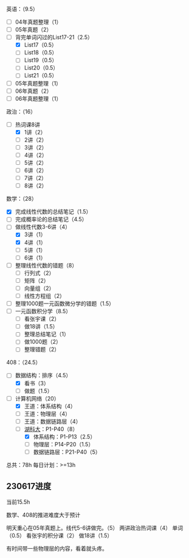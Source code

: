 
英语：（9.5）
- [ ] 04年真题整理（1）
- [ ] 05年真题（2）
- [ ] 背完单词闪过的List17-21（2.5）
	- [x] List17（0.5）
	- [ ] List18（0.5）
	- [ ] List19（0.5）
	- [ ] List20（0.5）
	- [ ] List21（0.5）
- [ ] 05年真题整理（1）
- [ ] 06年真题（2）
- [ ] 06年真题整理（1）

政治：（16）
- [ ] 热词课8讲
	- [x] 1讲（2）
	- [ ] 2讲（2）
	- [ ] 3讲（2）
	- [ ] 4讲（2）
	- [ ] 5讲（2）
	- [ ] 6讲（2）
	- [ ] 7讲（2）
	- [ ] 8讲（2）

数学：（28）
- [x] 完成线性代数的总结笔记（1.5）
- [ ] 完成概率论的总结笔记（4.5）
- [ ] 做线性代数3-6讲（4）
	- [x] 3讲（1）
	- [x] 4讲（1）
	- [ ] 5讲（1）
	- [ ] 6讲（1）
- [ ] 整理线性代数的错题（8）
	- [ ] 行列式（2）
	- [ ] 矩阵（2）
	- [ ] 向量组（2）
	- [ ] 线性方程组（2）
- [ ] 整理1000题一元函数微分学的错题（1.5）
- [ ] 一元函数积分学（8.5）
	- [ ] 看张宇课（2）
	- [ ] 做18讲（1.5）
	- [ ] 整理总结笔记（1）
	- [ ] 做1000题（2）
	- [ ] 整理错题（2）

408：（24.5）
- [ ] 数据结构：排序（4.5）
	- [x] 看书（3）
	- [ ] 做题（1.5）
- [ ] 计算机网络（20）
	- [x] 王道：体系结构（4）
	- [ ] 王道：物理层（4）
	- [ ] 王道：数据链路层（4）
	- [ ] [湖科大](https://www.bilibili.com/video/BV1c4411d7jb)：P1-P40（8）
		- [x] 体系结构：P1-P13（2.5）
		- [ ] 物理层：P14-P20（1.5）
		- [ ] 数据链路层：P21-P40（5）

总共：78h
每日计划：>=13h

## 230617进度

当前15.5h

数学、408的推进难度大于预计

明天重心在05年真题上。线代5-6讲做完。（5）
两讲政治热词课（4）
单词（0.5）
看张宇的积分课（2）
做18讲（1.5）

有时间带一些物理层的内容，看着就头疼。